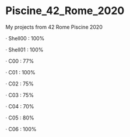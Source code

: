 # Piscine_42_Rome_2020
My projects from 42 Rome Piscine 2020 

· Shell00 : 100%

· Shell01 : 100%

· C00 : 77%

· C01 : 100%

· C02 : 75%

· C03 : 75%

· C04 : 70%

· C05 : 80%

· C06 : 100%




